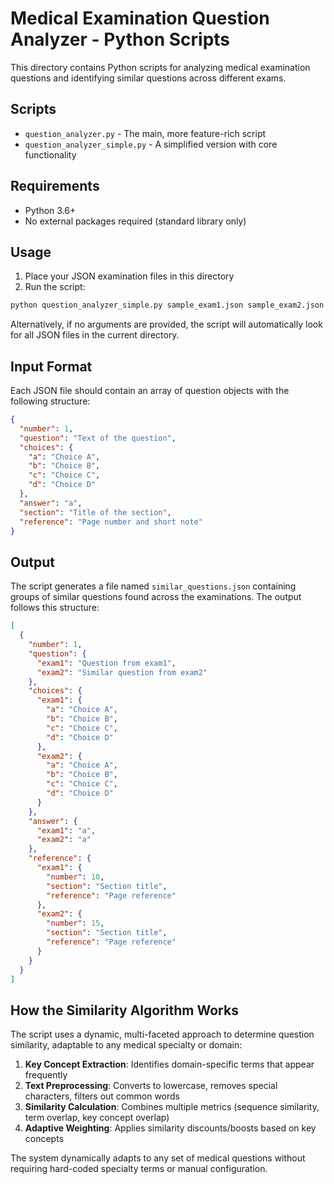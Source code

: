 # Medical Examination Question Analyzer - Python Scripts

This directory contains Python scripts for analyzing medical examination questions and identifying similar questions across different exams.

## Scripts

- `question_analyzer.py` - The main, more feature-rich script
- `question_analyzer_simple.py` - A simplified version with core functionality

## Requirements

- Python 3.6+
- No external packages required (standard library only)

## Usage

1. Place your JSON examination files in this directory
2. Run the script:

```bash
python question_analyzer_simple.py sample_exam1.json sample_exam2.json sample_exam3.json
```

Alternatively, if no arguments are provided, the script will automatically look for all JSON files in the current directory.

## Input Format

Each JSON file should contain an array of question objects with the following structure:

```json
{
  "number": 1,
  "question": "Text of the question",
  "choices": {
    "a": "Choice A",
    "b": "Choice B",
    "c": "Choice C",
    "d": "Choice D"
  },
  "answer": "a",
  "section": "Title of the section",
  "reference": "Page number and short note"
}
```

## Output

The script generates a file named `similar_questions.json` containing groups of similar questions found across the examinations. The output follows this structure:

```json
[
  {
    "number": 1,
    "question": {
      "exam1": "Question from exam1",
      "exam2": "Similar question from exam2"
    },
    "choices": {
      "exam1": {
        "a": "Choice A",
        "b": "Choice B",
        "c": "Choice C",
        "d": "Choice D"
      },
      "exam2": {
        "a": "Choice A",
        "b": "Choice B",
        "c": "Choice C",
        "d": "Choice D"
      }
    },
    "answer": {
      "exam1": "a",
      "exam2": "a"
    },
    "reference": {
      "exam1": {
        "number": 10,
        "section": "Section title",
        "reference": "Page reference"
      },
      "exam2": {
        "number": 15,
        "section": "Section title",
        "reference": "Page reference"
      }
    }
  }
]
```

## How the Similarity Algorithm Works

The script uses a dynamic, multi-faceted approach to determine question similarity, adaptable to any medical specialty or domain:

1. **Key Concept Extraction**: Identifies domain-specific terms that appear frequently
2. **Text Preprocessing**: Converts to lowercase, removes special characters, filters out common words
3. **Similarity Calculation**: Combines multiple metrics (sequence similarity, term overlap, key concept overlap)
4. **Adaptive Weighting**: Applies similarity discounts/boosts based on key concepts

The system dynamically adapts to any set of medical questions without requiring hard-coded specialty terms or manual configuration. 